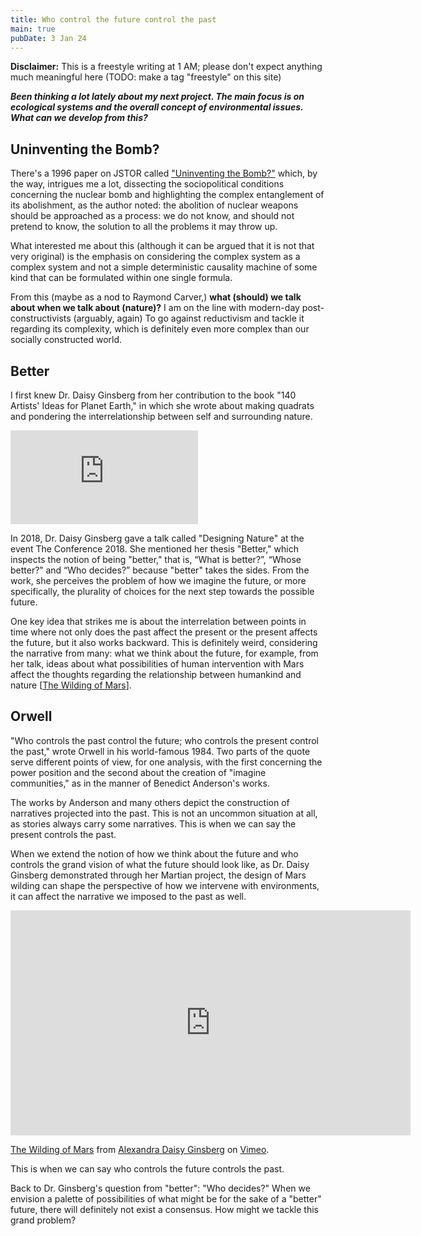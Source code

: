 ```yaml
---
title: Who control the future control the past
main: true
pubDate: 3 Jan 24
---
```

**Disclaimer:** This is a freestyle writing at 1 AM; please don't expect anything much meaningful here (TODO: make a tag "freestyle" on this site)

***Been thinking a lot lately about my next project. The main focus is on ecological systems and the overall concept of environmental issues. What can we develop from this?***

## Uninventing the Bomb?

There's a 1996 paper on JSTOR called ["Uninventing the Bomb?"](https://www.jstor.org/stable/45355148) which, by the way, intrigues me a lot, dissecting the sociopolitical conditions concerning the nuclear bomb and highlighting the complex entanglement of its abolishment, as the author noted: the abolition of nuclear weapons should be approached as a process: we do not know, and should not pretend to know, the solution to all the problems it may throw up.

What interested me about this (although it can be argued that it is not that very original) is the emphasis on considering the complex system as a complex system and not a simple deterministic causality machine of some kind that can be formulated within one single formula.

From this (maybe as a nod to Raymond Carver,) **what (should) we talk about when we talk about (nature)?** I am on the line with modern-day post-constructivists (arguably, again) To go against reductivism and tackle it regarding its complexity, which is definitely even more complex than our socially constructed world.

## Better
I first knew Dr. Daisy Ginsberg from her contribution to the book "140 Artists' Ideas for Planet Earth," in which she wrote about making quadrats and pondering the interrelationship between self and surrounding nature.

<iframe
  src="https://www.youtube.com/embed/ftkLQlpEAYA?si=H5OGUoimbjDIcbOV"
  frameborder="0"
  allow="fullscreen"
  title="Dr. Alexandra Daisy Ginsberg – Designing Nature | The Conference 2018"
></iframe>

In 2018, Dr. Daisy Ginsberg gave a talk called "Designing Nature" at the event The Conference 2018. She mentioned her thesis "Better," which inspects the notion of being "better," that is, “What is better?”, “Whose better?” and “Who decides?” because "better" takes the sides. From the work, she perceives the problem of how we imagine the future, or more specifically, the plurality of choices for the next step towards the possible future.

One key idea that strikes me is about the interrelation between points in time where not only does the past affect the present or the present affects the future, but it also works backward. This is definitely weird, considering the narrative from many: what we think about the future, for example, from her talk, ideas about what possibilities of human intervention with Mars affect the thoughts regarding the relationship between humankind and nature [[The Wilding of Mars](https://www.daisyginsberg.com/work/the-wilding-of-mars)].

## Orwell
"Who controls the past control the future; who controls the present control the past," wrote Orwell in his world-famous 1984. Two parts of the quote serve different points of view, for one analysis, with the first concerning the power position and the second about the creation of "imagine communities," as in the manner of Benedict Anderson's works.

The works by Anderson and many others depict the construction of narratives projected into the past. This is not an uncommon situation at all, as stories always carry some narratives. This is when we can say the present controls the past.

When we extend the notion of how we think about the future and who controls the grand vision of what the future should look like, as Dr. Daisy Ginsberg demonstrated through her Martian project, the design of Mars wilding can shape the perspective of how we intervene with environments, it can affect the narrative we imposed to the past as well.

<iframe src="https://player.vimeo.com/video/350723399?h=a58a6985f3&byline=0" width="640" height="360" frameborder="0" allow="autoplay; fullscreen; picture-in-picture" allowfullscreen></iframe>
<p><a href="https://vimeo.com/350723399">The Wilding of Mars</a> from <a href="https://vimeo.com/daisyginsberg">Alexandra Daisy Ginsberg</a> on <a href="https://vimeo.com">Vimeo</a>.</p>

This is when we can say who controls the future controls the past.

Back to Dr. Ginsberg's question from "better": "Who decides?" When we envision a palette of possibilities of what might be for the sake of a "better" future, there will definitely not exist a consensus. How might we tackle this grand problem?